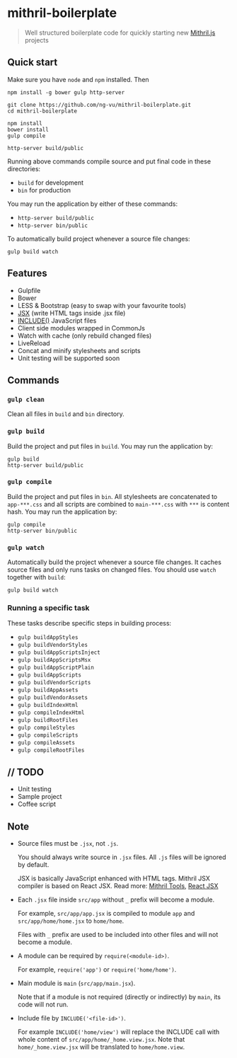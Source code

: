 # mithril-boilerplate

> Well structured boilerplate code for quickly starting new [Mithril.js](http://lhorie.github.io/mithril) projects

## Quick start

Make sure you have `node` and `npm` installed. Then

```
npm install -g bower gulp http-server

git clone https://github.com/ng-vu/mithril-boilerplate.git
cd mithril-boilerplate

npm install
bower install
gulp compile

http-server build/public
```

Running above commands compile source and put final code in these directories:

* `build` for development
* `bin` for production

You may run the application by either of these commands:

* `http-server build/public`
* `http-server bin/public`

To automatically build project whenever a source file changes:

```
gulp build watch
```

## Features

* Gulpfile
* Bower
* LESS & Bootstrap (easy to swap with your favourite tools)
* [JSX](http://lhorie.github.io/mithril/tools.html) (write HTML tags inside .jsx file)
* [INCLUDE()](https://github.com/ng-vu/gulp-include-js) JavaScript files
* Client side modules wrapped in CommonJs
* Watch with cache (only rebuild changed files)
* LiveReload
* Concat and minify stylesheets and scripts
* Unit testing will be supported soon

## Commands

### `gulp clean`

Clean all files in `build` and `bin` directory.

### `gulp build`

Build the project and put files in `build`.
You may run the application by:

```
gulp build
http-server build/public
```

### `gulp compile`

Build the project and put files in `bin`.
All stylesheets are concatenated to `app-***.css` and
all scripts are combined to `main-***.css` with `***` is content hash.
You may run the application by:
```
gulp compile
http-server bin/public
```

### `gulp watch`

Automatically build the project whenever a source file changes.
It caches source files and only runs tasks on changed files.
You should use `watch` together with `build`:
```
gulp build watch
```

### Running a specific task

These tasks describe specific steps in building process:

* `gulp buildAppStyles`
* `gulp buildVendorStyles`
* `gulp buildAppScriptsInject`
* `gulp buildAppScriptsMsx`
* `gulp buildAppScriptPlain`
* `gulp buildAppScripts`
* `gulp buildVendorScripts`
* `gulp buildAppAssets`
* `gulp buildVendorAssets`
* `gulp buildIndexHtml`
* `gulp compileIndexHtml`
* `gulp buildRootFiles`
* `gulp compileStyles`
* `gulp compileScripts`
* `gulp compileAssets`
* `gulp compileRootFiles`

## // TODO

* Unit testing
* Sample project
* Coffee script

## Note

* Source files must be `.jsx`, not `.js`.

  You should always write source in `.jsx` files. All `.js` files will be ignored by default.

  JSX is basically JavaScript enhanced with HTML tags. Mithril JSX compiler is based on React JSX. Read more: [Mithril Tools](http://lhorie.github.io/mithril/tools.html), [React JSX](http://facebook.github.io/react/docs/jsx-in-depth.html)

* Each `.jsx` file inside `src/app` without `_` prefix will become a module.

  For example, `src/app/app.jsx` is compiled to module `app` and `src/app/home/home.jsx` to `home/home`.

  Files with `_` prefix are used to be included into other files and will not become a module.

* A module can be required by `require(<module-id>)`.

  For example, `require('app')` or `require('home/home')`.

* Main module is `main` (`src/app/main.jsx`).

  Note that if a module is not required (directly or indirectly) by `main`, its code will not run.

* Include file by `INCLUDE('<file-id>')`.

  For example `INCLUDE('home/view')` will replace the INCLUDE call with whole content of `src/app/home/_home.view.jsx`. Note that `home/_home.view.jsx` will be translated to `home/home.view`.
